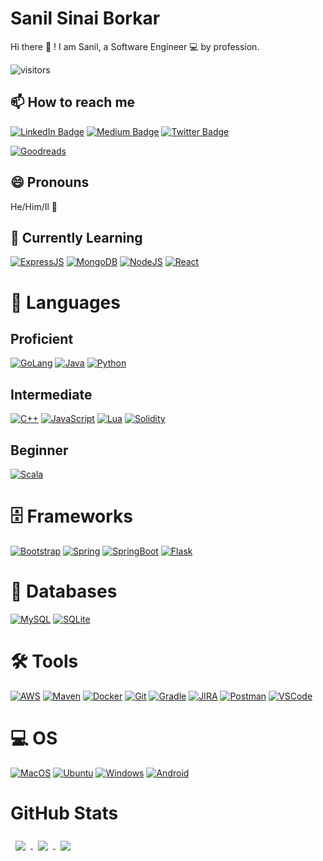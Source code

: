 # Sanil Sinai Borkar

Hi there :wave: ! I am Sanil, a Software Engineer :computer: by profession.

![visitors](https://visitor-badge.laobi.icu/badge?page_id=sanilborkar)

## 📫 How to reach me

[![LinkedIn Badge](https://img.shields.io/badge/LinkedIn-0077B5?style=for-the-badge&logo=linkedin&logoColor=white)](https://www.linkedin.com/in/sanilborkar/)
[![Medium Badge](https://img.shields.io/badge/Medium-12100E?style=for-the-badge&logo=medium&logoColor=white)](https://medium.com/@sanilborkar)
[![Twitter Badge](https://img.shields.io/badge/Twitter-1DA1F2?style=for-the-badge&logo=twitter&logoColor=white)](https://twitter.com/theinfoparadox)
<!--[![Instagram Badge](https://img.shields.io/badge/Instagram-purple?style=for-the-badge&logo=instagram&logoColor=white)](https://instagram.com/theinfoparadox)-->
[![Goodreads](https://img.shields.io/badge/Goodreads-372213?style=for-the-badge&logo=goodreads&logoColor=white)](https://www.goodreads.com/user/show/39360890-sanil)

## 😄 Pronouns

He/Him/Il :man:

## 🌱 Currently Learning

<!--[![ElasticSeach](https://img.shields.io/badge/Elastic_Search-005571?style=for-the-badge&logo=elasticsearch&logoColor=white)](https://www.elastic.co/elasticsearch/)-->
[![ExpressJS](https://img.shields.io/badge/Express.js-000000?style=for-the-badge&logo=express&logoColor=white)](https://expressjs.com)
[![MongoDB](https://img.shields.io/badge/MongoDB-white?style=for-the-badge&logo=mongodb&logoColor=4EA94B)](https://www.mongodb.com/)
[![NodeJS](https://img.shields.io/badge/Node.js-339933?style=for-the-badge&logo=nodedotjs&logoColor=white)](https://nodejs.org)
[![React](https://img.shields.io/badge/React-20232A?style=for-the-badge&logo=react&logoColor=61DAFB)](https://reactjs.org)

# 📝 Languages

## Proficient

[![GoLang](https://img.shields.io/badge/Go-00ADD8?style=for-the-badge&logo=go&logoColor=white)](https://golang.org)
[![Java](https://img.shields.io/badge/Java-ED8B00?style=for-the-badge&logo=java&logoColor=white)](https://java.com)
[![Python](https://img.shields.io/badge/Python-3776AB?style=for-the-badge&logo=python&logoColor=white)](https://python.org)

## Intermediate

[![C++](https://img.shields.io/badge/C%2B%2B-00599C?style=for-the-badge&logo=c%2B%2B&logoColor=white)](https://isocpp.org/)
[![JavaScript](https://img.shields.io/badge/JavaScript-F7DF1E?style=for-the-badge&logo=javascript&logoColor=black)](https://www.javascript.com/)
[![Lua](https://img.shields.io/badge/Lua-2C2D72?style=for-the-badge&logo=lua&logoColor=white)](http://www.lua.org)
[![Solidity](https://img.shields.io/badge/Solidity-e6e6e6?style=for-the-badge&logo=solidity&logoColor=black)](https://soliditylang.org)

## Beginner

[![Scala](https://img.shields.io/badge/Scala-DC322F?style=for-the-badge&logo=scala&logoColor=white)](https://www.scala-lang.org)

# 🗄 Frameworks

<!-- [![React](https://img.shields.io/badge/React-20232A?style=for-the-badge&logo=react&logoColor=61DAFB)](https://reactjs.org) -->
<!-- [![NodeJS](https://img.shields.io/badge/Node.js-339933?style=for-the-badge&logo=nodedotjs&logoColor=white)](https://nodejs.org) -->
[![Bootstrap](https://img.shields.io/badge/Bootstrap-563D7C?style=for-the-badge&logo=bootstrap&logoColor=white)](https://getbootstrap.com)
[![Spring](https://img.shields.io/badge/Spring-6DB33F?style=for-the-badge&logo=spring&logoColor=white)](https://spring.io)
[![SpringBoot](https://img.shields.io/badge/Spring_Boot-F2F4F9?style=for-the-badge&logo=spring-boot)](https://spring.io/projects/spring-boot)
[![Flask](https://img.shields.io/badge/Flask-000000?style=for-the-badge&logo=flask&logoColor=white)](https://flask.palletsprojects.com/en/1.1.x/)

# 📒 Databases

[![MySQL](https://img.shields.io/badge/MySQL-00000F?style=for-the-badge&logo=mysql&logoColor=white)](https://www.mysql.com)
[![SQLite](https://img.shields.io/badge/SQLite-07405E?style=for-the-badge&logo=sqlite&logoColor=white)](https://sqlite.org/index.html)

# 🛠 Tools

[![AWS](https://img.shields.io/badge/Amazon_AWS-232F3E?style=for-the-badge&logo=amazon-aws&logoColor=white)](https://aws.amazon.com)
[![Maven](https://img.shields.io/badge/apache_maven-C71A36?style=for-the-badge&logo=apachemaven&logoColor=white)](https://maven.apache.org)
[![Docker](https://img.shields.io/badge/Docker-2CA5E0?style=for-the-badge&logo=docker&logoColor=white)](https://www.docker.com)
[![Git](https://img.shields.io/badge/Git-F05032?style=for-the-badge&logo=git&logoColor=white)](https://git-scm.com)
[![Gradle](https://img.shields.io/badge/gradle-02303A?style=for-the-badge&logo=gradle&logoColor=white)](https://gradle.org)
[![JIRA](https://img.shields.io/badge/Jira-0052CC?style=for-the-badge&logo=Jira&logoColor=white)](https://www.atlassian.com/software/jira)
[![Postman](https://img.shields.io/badge/Postman-FF6C37?style=for-the-badge&logo=Postman&logoColor=white)](https://www.postman.com)
[![VSCode](https://img.shields.io/badge/Visual_Studio_Code-0078D4?style=for-the-badge&logo=visual%20studio%20code&logoColor=white)](https://code.visualstudio.com)

# 💻 OS

[![MacOS](https://img.shields.io/badge/mac%20os-000000?style=for-the-badge&logo=apple&logoColor=white)](https://www.apple.com/macos/big-sur/)
[![Ubuntu](https://img.shields.io/badge/Ubuntu-E95420?style=for-the-badge&logo=ubuntu&logoColor=white)](https://ubuntu.com)
[![Windows](https://img.shields.io/badge/Windows-0078D6?style=for-the-badge&logo=windows&logoColor=white)](https://www.microsoft.com/en-us/windows)
[![Android](https://img.shields.io/badge/Android-3DDC84?style=for-the-badge&logo=android&logoColor=white)](https://developer.android.com)

# GitHub Stats

<a href="https://github.com/sanilborkar">
	<img align="center" style="margin:0.5rem" src="https://github-readme-stats.vercel.app/api?username=sanilborkar&count_private=true&show_icons=true&theme=nord" />
</a>

<a href="https://github.com/sanilborkar">
	<img align="center" style="margin:0.5rem" src="https://github-readme-stats.vercel.app/api/top-langs/?username=sanilborkar&layout=compact&theme=nord" />
</a>

<a href="https://github.com/sanilborkar">
	<img align="center" style="margin:0.5rem" src="https://github-readme-streak-stats.herokuapp.com/?user=sanilborkar&theme=nord" />
</a>
